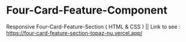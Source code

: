 # Four-Card-Feature-Component
Responsive Four-Card-Feature-Section ( HTML &amp; CSS ) || Link to see : https://four-card-feature-section-topaz-nu.vercel.app/
